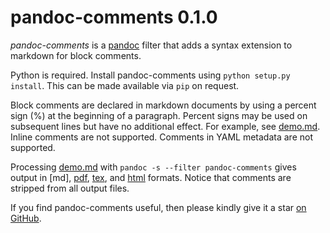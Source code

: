 
pandoc-comments 0.1.0
=====================

*pandoc-comments* is a [pandoc] filter that adds a syntax extension to markdown for block comments.

Python  is required.  Install pandoc-comments using `python setup.py install`.  This can be made available via `pip` on request.

Block comments are declared in markdown documents by using a percent sign (%) at the beginning of a paragraph.  Percent signs may be used on subsequent lines but have no additional effect.  For example, see [demo.md].  Inline comments are not supported.  Comments in YAML metadata are not supported.

Processing [demo.md] with `pandoc -s --filter pandoc-comments` gives output in [md], [pdf], [tex], and [html] formats.  Notice that comments are stripped from all output files.

If you find pandoc-comments useful, then please kindly give it a star [on GitHub].

[pandoc]: http://pandoc.org/
[demo.md]: https://raw.githubusercontent.com/tomduck/pandoc-comments/master/demos/demo.md
[pdf]: https://rawgit.com/tomduck/pandoc-comments/master/demos/out/demo.pdf
[tex]: https://rawgit.com/tomduck/pandoc-comments/master/demos/out/demo.tex
[html]: https://rawgit.com/tomduck/pandoc-comments/master/demos/out/demo.html
[on GitHub]:  https://github.com/tomduck/pandoc-comments
